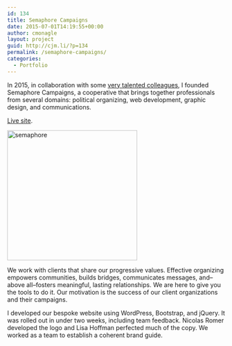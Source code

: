 ```yaml
---
id: 134
title: Semaphore Campaigns
date: 2015-07-01T14:19:55+00:00
author: cmonagle
layout: project
guid: http://cjm.li/?p=134
permalink: /semaphore-campaigns/
categories:
  - Portfolio
---
```

In 2015, in collaboration with some [very talented colleagues](http://smphr.ca/team/), I founded Semaphore Campaigns, a cooperative that brings together professionals from several domains: political organizing, web development, graphic design, and communications.

[Live site](http://smphr.ca).

[<img src="http://cjm.li/wp-content/uploads/2015/07/semaphore-300x300.jpg" alt="semaphore" width="300" height="300" class="aligncenter size-medium wp-image-186" srcset="http://gator2001.hostgator.com/~cmonagl/blog/wp-content/uploads/2015/07/semaphore-150x150.jpg 150w, http://gator2001.hostgator.com/~cmonagl/blog/wp-content/uploads/2015/07/semaphore-300x300.jpg 300w, http://gator2001.hostgator.com/~cmonagl/blog/wp-content/uploads/2015/07/semaphore.jpg 700w" sizes="(max-width: 300px) 100vw, 300px" />](http://cjm.li/wp-content/uploads/2015/07/semaphore.jpg)

<!--more-->

We work with clients that share our progressive values. Effective organizing empowers communities, builds bridges, communicates messages, and–above all–fosters meaningful, lasting relationships. We are here to give you the tools to do it. Our motivation is the success of our client organizations and their campaigns.

I developed our bespoke website using WordPress, Bootstrap, and jQuery. It was rolled out in under two weeks, including team feedback. Nicolas Romer developed the logo and Lisa Hoffman perfected much of the copy. We worked as a team to establish a coherent brand guide.

